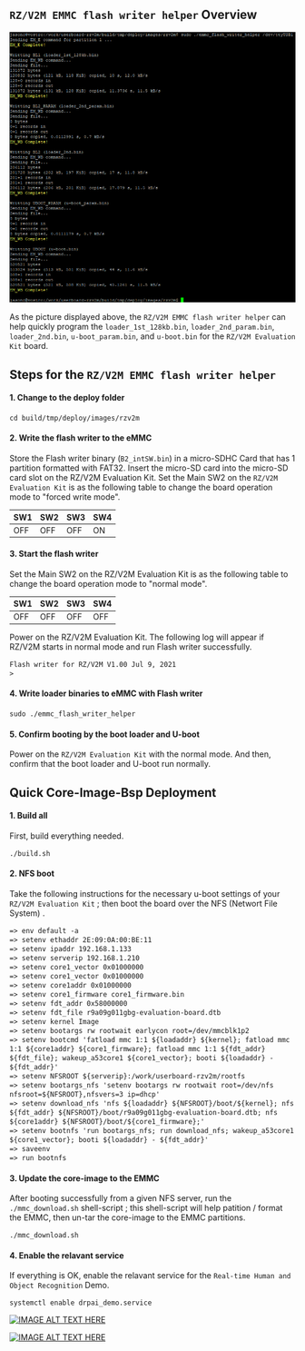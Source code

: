 ## `RZ/V2M EMMC flash writer helper` Overview

<img src="/assets/emmc_flash_writer_helper.png" />

As the picture displayed above, the `RZ/V2M EMMC flash writer helper` can help quickly program the `loader_1st_128kb.bin`, `loader_2nd_param.bin`, `loader_2nd.bin`, `u-boot_param.bin`, and `u-boot.bin` for the `RZ/V2M Evaluation Kit` board. 

## Steps for the `RZ/V2M EMMC flash writer helper`

#### 1. Change to the deploy folder
```
cd build/tmp/deploy/images/rzv2m
```

#### 2. Write the flash writer to the eMMC
Store the Flash writer binary (`B2_intSW.bin`) in a micro-SDHC Card that has 1 partition formatted with FAT32.
Insert the micro-SD card into the micro-SD card slot on the RZ/V2M Evaluation Kit.
Set the Main SW2 on the `RZ/V2M Evaluation Kit` is as the following table to change the board operation mode to "forced write mode".

|  SW1  |  SW2  |  SW3  |  SW4  |
| ----- | ----- | ----- | ----- |
|  OFF  |  OFF  |  OFF  |  ON   |

#### 3. Start the flash writer
Set the Main SW2 on the RZ/V2M Evaluation Kit is as the following table to change the board operation mode to "normal mode".

|  SW1  |  SW2  |  SW3  |  SW4  |
| ----- | ----- | ----- | ----- |
|  OFF  |  OFF  |  OFF  |  OFF  |

Power on the RZ/V2M Evaluation Kit. The following log will appear if RZ/V2M starts in normal mode and run Flash writer successfully.

```
Flash writer for RZ/V2M V1.00 Jul 9, 2021
>
```

#### 4. Write loader binaries to eMMC with Flash writer

```
sudo ./emmc_flash_writer_helper
```

#### 5. Confirm booting by the boot loader and U-boot
Power on the `RZ/V2M Evaluation Kit` with the normal mode. And then, confirm that the boot loader and U-boot run normally. 


## Quick Core-Image-Bsp Deployment

#### 1. Build all
First, build everything needed. 

```
./build.sh
```

#### 2. NFS boot

Take the following instructions for the necessary u-boot settings of your `RZ/V2M Evaluation Kit` ; then boot the board over the NFS (Networt File System) .  

```
=> env default -a
=> setenv ethaddr 2E:09:0A:00:BE:11
=> setenv ipaddr 192.168.1.133
=> setenv serverip 192.168.1.210
=> setenv core1_vector 0x01000000
=> setenv core1_vector 0x01000000
=> setenv core1addr 0x01000000
=> setenv core1_firmware core1_firmware.bin
=> setenv fdt_addr 0x58000000
=> setenv fdt_file r9a09g011gbg-evaluation-board.dtb
=> setenv kernel Image
=> setenv bootargs rw rootwait earlycon root=/dev/mmcblk1p2
=> setenv bootcmd 'fatload mmc 1:1 ${loadaddr} ${kernel}; fatload mmc 1:1 ${core1addr} ${core1_firmware}; fatload mmc 1:1 ${fdt_addr} ${fdt_file}; wakeup_a53core1 ${core1_vector}; booti ${loadaddr} - ${fdt_addr}'
=> setenv NFSROOT ${serverip}:/work/userboard-rzv2m/rootfs
=> setenv bootargs_nfs 'setenv bootargs rw rootwait root=/dev/nfs nfsroot=${NFSROOT},nfsvers=3 ip=dhcp'
=> setenv download_nfs 'nfs ${loadaddr} ${NFSROOT}/boot/${kernel}; nfs ${fdt_addr} ${NFSROOT}/boot/r9a09g011gbg-evaluation-board.dtb; nfs ${core1addr} ${NFSROOT}/boot/${core1_firmware};'
=> setenv bootnfs 'run bootargs_nfs; run download_nfs; wakeup_a53core1 ${core1_vector}; booti ${loadaddr} - ${fdt_addr}'
=> saveenv
=> run bootnfs
```

#### 3. Update the core-image to the EMMC

After booting successfully from a given NFS server, run the `./mmc_download.sh` shell-script ; this shell-script will help patition / format the EMMC, then un-tar the core-image to the EMMC partitions. 

```
./mmc_download.sh
```

#### 4. Enable the relavant service

If everything is OK, enable the relavant service for the `Real-time Human and Object Recognition` Demo.   

```
systemctl enable drpai_demo.service
```

[![IMAGE ALT TEXT HERE](https://img.youtube.com/vi/_iFeg2z4lCw/0.jpg)](https://youtu.be/_iFeg2z4lCw)

<P>

[![IMAGE ALT TEXT HERE](https://img.youtube.com/vi/TzaTyqkk9OA/0.jpg)](https://youtu.be/TzaTyqkk9OA)


